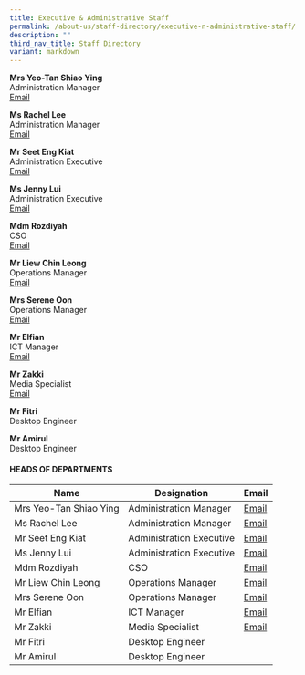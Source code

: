 ```yaml
---
title: Executive & Administrative Staff
permalink: /about-us/staff-directory/executive-n-administrative-staff/
description: ""
third_nav_title: Staff Directory
variant: markdown
---
```

<p><strong>Mrs Yeo-Tan Shiao Ying<br></strong>Administration Manager<br><a href="mailto:Tan_Shiao_ying@schools.gov.sg" target="">Email</a></p>
<p><strong>Ms Rachel Lee<br></strong>Administration Manager<br><a href="mailto:Rachel_Lee@schools.gov.sg" target="">Email</a></p>
<p><strong>Mr Seet Eng Kiat</strong><br>Administration Executive<br><a href="mailto:Seet_Eng_Kiat@schools.gov.sg" target="">Email</a></p>
<p><strong>Ms Jenny Lui</strong><br>Administration Executive<br><a href="mailto:lui_yuen_lan@schools.gov.sg" target="">Email</a></p>

<p><strong>Mdm Rozdiyah<br></strong>CSO<br><a href="mailto:Rozdiyah_Harun@schools.gov.sg" target="">Email</a></p>
<p><strong>Mr Liew Chin Leong<br></strong>Operations Manager<br><a href="mailto:liew_chin_leong@schools.gov.sg" target="">Email</a></p>
<p><strong>Mrs Serene Oon<br></strong>Operations Manager<br><a href="mailto:serene_sing_ching_lan@schools.gov.sg" target="">Email</a></p>
<p><strong>Mr Elfian</strong><br>ICT Manager<br><a href="mailto:elfian_abdul_hadi@schools.gov.sg" target="">Email</a></p>
<p><strong>Mr Zakki<br></strong>Media Specialist<br><a href="mailto:zakki_b_adali@schools.gov.sg" target="">Email</a></p>
<p><strong>Mr Fitri</strong><br>Desktop Engineer</p>
<p><strong>Mr Amirul</strong><br>Desktop Engineer</p>

#### HEADS OF DEPARTMENTS

| Name | Designation | Email |
| -------- | -------- | -------- |
| Mrs Yeo-Tan Shiao Ying     | Administration Manager     | <a href="mailto:Tan_Shiao_ying@schools.gov.sg" target="">Email</a>     |
| Ms Rachel Lee     | Administration Manager     | <a href="mailto:Rachel_Lee@schools.gov.sg" target="">Email</a>     |
| Mr Seet Eng Kiat     | Administration Executive     | <a href="mailto:Seet_Eng_Kiat@schools.gov.sg" target="">Email</a>     |
| Ms Jenny Lui     | Administration Executive    | <a href="mailto:lui_yuen_lan@schools.gov.sg" target="">Email</a>     |
| Mdm Rozdiyah     | CSO    | <a href="mailto:Rozdiyah_Harun@schools.gov.sg" target="">Email</a>    |
| Mr Liew Chin Leong     | Operations Manager     | <a href="mailto:liew_chin_leong@schools.gov.sg" target="">Email</a>     |
| Mrs Serene Oon    | Operations Manager    | <a href="mailto:serene_sing_ching_lan@schools.gov.sg" target="">Email</a>     |
| Mr Elfian     | ICT Manager     | <a href="mailto:elfian_abdul_hadi@schools.gov.sg" target="">Email</a>    |
| Mr Zakki    | Media Specialist   | <a href="mailto:zakki_b_adali@schools.gov.sg" target="">Email</a>    |
| Mr Fitri     | Desktop Engineer     | 
| Mr Amirul     | Desktop Engineer     | 